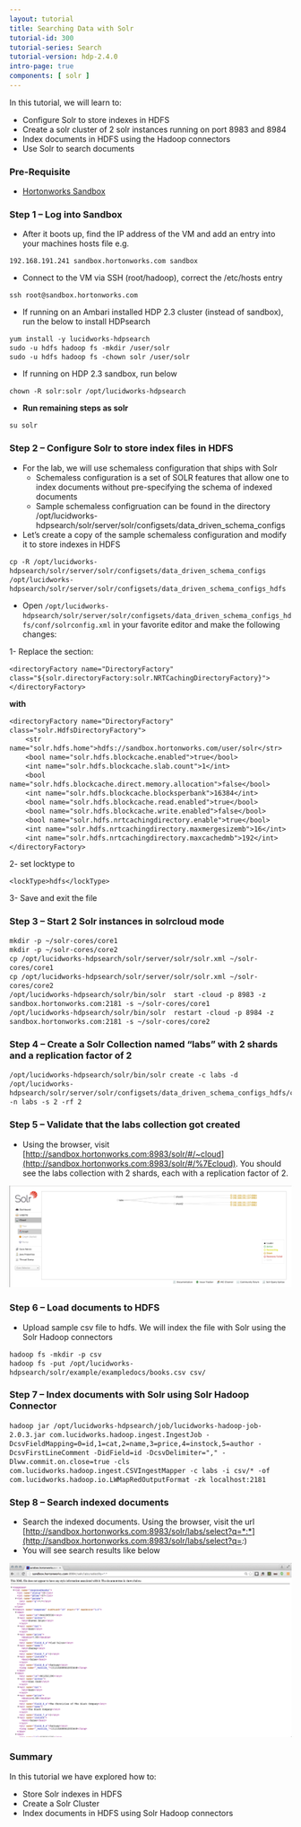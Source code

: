 ```yaml
---
layout: tutorial
title: Searching Data with Solr
tutorial-id: 300
tutorial-series: Search
tutorial-version: hdp-2.4.0
intro-page: true
components: [ solr ]
---
```



In this tutorial, we will learn to:

*   Configure Solr to store indexes in HDFS
*   Create a solr cluster of 2 solr instances running on port 8983 and 8984
*   Index documents in HDFS using the Hadoop connectors
*   Use Solr to search documents

### [](#pre-requisite)Pre-Requisite

*   [Hortonworks Sandbox](http://hortonworks.com/sandbox)

### [](#step-1---log-into-sandbox)Step 1 – Log into Sandbox

*   After it boots up, find the IP address of the VM and add an entry into your machines hosts file e.g.

~~~
192.168.191.241 sandbox.hortonworks.com sandbox    
~~~

*   Connect to the VM via SSH (root/hadoop), correct the /etc/hosts entry

~~~
ssh root@sandbox.hortonworks.com
~~~

*   If running on an Ambari installed HDP 2.3 cluster (instead of sandbox), run the below to install HDPsearch

~~~
yum install -y lucidworks-hdpsearch
sudo -u hdfs hadoop fs -mkdir /user/solr
sudo -u hdfs hadoop fs -chown solr /user/solr
~~~

*   If running on HDP 2.3 sandbox, run below

~~~
chown -R solr:solr /opt/lucidworks-hdpsearch
~~~

*   **Run remaining steps as solr**

~~~
su solr
~~~

### [](#step-2---configure-solr-to-store-index-files-in-hdfs)Step 2 – Configure Solr to store index files in HDFS

*   For the lab, we will use schemaless configuration that ships with Solr
    *   Schemaless configuration is a set of SOLR features that allow one to index documents without pre-specifying the schema of indexed documents
    *   Sample schemaless configruation can be found in the directory /opt/lucidworks-hdpsearch/solr/server/solr/configsets/data_driven_schema_configs
*   Let’s create a copy of the sample schemaless configuration and modify it to store indexes in HDFS

~~~
cp -R /opt/lucidworks-hdpsearch/solr/server/solr/configsets/data_driven_schema_configs  /opt/lucidworks-hdpsearch/solr/server/solr/configsets/data_driven_schema_configs_hdfs 
~~~

*   Open `/opt/lucidworks-hdpsearch/solr/server/solr/configsets/data_driven_schema_configs_hdfs/conf/solrconfig.xml` in your favorite editor and make the following changes:

1- Replace the section:

~~~
<directoryFactory name="DirectoryFactory"
class="${solr.directoryFactory:solr.NRTCachingDirectoryFactory}">
</directoryFactory>
~~~

**with**

~~~
<directoryFactory name="DirectoryFactory" class="solr.HdfsDirectoryFactory">
    <str name="solr.hdfs.home">hdfs://sandbox.hortonworks.com/user/solr</str>
    <bool name="solr.hdfs.blockcache.enabled">true</bool>
    <int name="solr.hdfs.blockcache.slab.count">1</int>
    <bool name="solr.hdfs.blockcache.direct.memory.allocation">false</bool>
    <int name="solr.hdfs.blockcache.blocksperbank">16384</int>
    <bool name="solr.hdfs.blockcache.read.enabled">true</bool>
    <bool name="solr.hdfs.blockcache.write.enabled">false</bool>
    <bool name="solr.hdfs.nrtcachingdirectory.enable">true</bool>
    <int name="solr.hdfs.nrtcachingdirectory.maxmergesizemb">16</int>
    <int name="solr.hdfs.nrtcachingdirectory.maxcachedmb">192</int>
</directoryFactory>
~~~

2- set locktype to

~~~
<lockType>hdfs</lockType>
~~~

3- Save and exit the file

### [](#step-3---start-2-solr-instances-in-solrcloud-mode)Step 3 – Start 2 Solr instances in solrcloud mode

~~~
mkdir -p ~/solr-cores/core1
mkdir -p ~/solr-cores/core2
cp /opt/lucidworks-hdpsearch/solr/server/solr/solr.xml ~/solr-cores/core1
cp /opt/lucidworks-hdpsearch/solr/server/solr/solr.xml ~/solr-cores/core2
/opt/lucidworks-hdpsearch/solr/bin/solr  start -cloud -p 8983 -z sandbox.hortonworks.com:2181 -s ~/solr-cores/core1
/opt/lucidworks-hdpsearch/solr/bin/solr  restart -cloud -p 8984 -z sandbox.hortonworks.com:2181 -s ~/solr-cores/core2
~~~

### [](#step-4---create-a-solr-collection-named-labs-with-2-shards-and-a-replication-factor-of-2)Step 4 – Create a Solr Collection named “labs” with 2 shards and a replication factor of 2

~~~
/opt/lucidworks-hdpsearch/solr/bin/solr create -c labs -d /opt/lucidworks-hdpsearch/solr/server/solr/configsets/data_driven_schema_configs_hdfs/conf -n labs -s 2 -rf 2
~~~

### [](#step-5---validate-that-the-labs-collection-got-created)Step 5 – Validate that the labs collection got created

*   Using the browser, visit [http://sandbox.hortonworks.com:8983/solr/#/~cloud](http://sandbox.hortonworks.com:8983/solr/#/%7Ecloud). You should see the labs collection with 2 shards, each with a replication factor of 2.

![Image](/assets/search-with-solr/solrui.png)

### [](#step-6---load-documents-to-hdfs)Step 6 – Load documents to HDFS

*   Upload sample csv file to hdfs. We will index the file with Solr using the Solr Hadoop connectors

~~~
hadoop fs -mkdir -p csv
hadoop fs -put /opt/lucidworks-hdpsearch/solr/example/exampledocs/books.csv csv/
~~~

### [](#step-7---index-documents-with-solr-using-solr-hadoop-connector)Step 7 – Index documents with Solr using Solr Hadoop Connector

~~~
hadoop jar /opt/lucidworks-hdpsearch/job/lucidworks-hadoop-job-2.0.3.jar com.lucidworks.hadoop.ingest.IngestJob -DcsvFieldMapping=0=id,1=cat,2=name,3=price,4=instock,5=author -DcsvFirstLineComment -DidField=id -DcsvDelimiter="," -Dlww.commit.on.close=true -cls com.lucidworks.hadoop.ingest.CSVIngestMapper -c labs -i csv/* -of com.lucidworks.hadoop.io.LWMapRedOutputFormat -zk localhost:2181
~~~

### [](#step-8---search-indexed-documents)Step 8 – Search indexed documents

*   Search the indexed documents. Using the browser, visit the url [http://sandbox.hortonworks.com:8983/solr/labs/select?q=*:*](http://sandbox.hortonworks.com:8983/solr/labs/select?q=*:*)
*   You will see search results like below

![Image](/assets/search-with-solr/solr-query.png)

### [](#summary)Summary

In this tutorial we have explored how to:

*   Store Solr indexes in HDFS
*   Create a Solr Cluster
*   Index documents in HDFS using Solr Hadoop connectors
